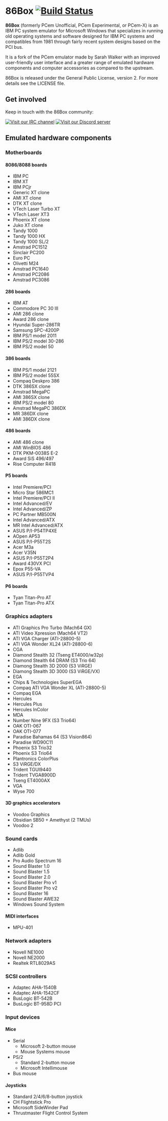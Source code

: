# 86Box [![Build Status](http://dome.rol.im/job/86Box/badge/icon)](http://dome.rol.im/job/86Box)
**86Box** (formerly PCem Unofficial, PCem Experimental, or PCem-X) is an IBM PC 
system emulator for Microsoft Windows that specializes in running old operating 
systems and software designed for IBM PC systems and compatibles from 1981 
through fairly recent system designs based on the PCI bus.

It is a fork of the PCem emulator made by Sarah Walker with an improved 
user-friendly user interface and a greater range of emulated hardware components
and computer accessories as compared to the upstream.

86Box is released under the General Public License, version 2. For more details
see the LICENSE file.

## Get involved
Keep in touch with the 86Box community:

[![Visit our IRC channel](https://kiwiirc.com/buttons/irc.rol.im/softhistory.png)](https://kiwiirc.com/client/irc.rol.im/?nick=86box|?#softhistory)
[![Visit our Discord server](https://discordapp.com/api/guilds/262614059009048590/embed.png)](https://discord.gg/Es3TnUH)

## Emulated hardware components
### Motherboards
#### 8086/8088 boards
* IBM PC
* IBM XT
* IBM PCjr
* Generic XT clone
* AMI XT clone
* DTK XT clone
* VTech Laser Turbo XT
* VTech Laser XT3
* Phoenix XT clone
* Juko XT clone
* Tandy 1000
* Tandy 1000 HX
* Tandy 1000 SL/2
* Amstrad PC1512
* Sinclair PC200
* Euro PC
* Olivetti M24
* Amstrad PC1640
* Amstrad PC2086
* Amstrad PC3086

#### 286 boards
* IBM AT
* Commodore PC 30 III
* AMI 286 clone
* Award 286 clone
* Hyundai Super-286TR
* Samsung SPC-4200P
* IBM PS/1 model 2011
* IBM PS/2 model 30-286
* IBM PS/2 model 50

#### 386 boards
* IBM PS/1 model 2121
* IBM PS/2 model 55SX
* Compaq Deskpro 386
* DTK 386SX clone
* Amstrad MegaPC
* AMI 386SX clone
* IBM PS/2 model 80
* Amstrad MegaPC 386DX
* MR 386DX clone
* AMI 386DX clone

#### 486 boards
* AMI 486 clone
* AMI WinBIOS 486
* DTK PKM-0038S E-2
* Award SiS 496/497
* Rise Computer R418

#### P5 boards
* Intel Premiere/PCI
* Micro Star 586MC1
* Intel Premiere/PCI II
* Intel Advanced/EV
* Intel Advanced/ZP
* PC Partner MB500N
* Intel Advanced/ATX
* MR Intel Advanced/ATX
* ASUS P/I-P54TP4XE
* AOpen AP53
* ASUS P/I-P55T2S
* Acer M3a
* Acer V35N
* ASUS P/I-P55T2P4
* Award 430VX PCI
* Epox P55-VA
* ASUS P/I-P55TVP4

#### P6 boards
* Tyan Titan-Pro AT
* Tyan Titan-Pro ATX

### Graphics adapters
* ATI Graphics Pro Turbo (Mach64 GX)
* ATI Video Xpression (Mach64 VT2)
* ATI VGA Charger (ATI-28800-5)
* ATI VGA Wonder XL24 (ATI-28800-6)
* CGA
* Diamond Stealth 32 (Tseng ET4000/w32p)
* Diamond Stealth 64 DRAM (S3 Trio 64)
* Diamong Stealth 3D 2000 (S3 ViRGE)
* Diamong Stealth 3D 3000 (S3 ViRGE/VX)
* EGA
* Chips & Technologies SuperEGA
* Compaq ATI VGA Wonder XL (ATI-28800-5)
* Compaq EGA
* Hercules
* Hercules Plus
* Hercules InColor
* MDA
* Number Nine 9FX (S3 Trio64)
* OAK OTI-067
* OAK OTI-077
* Paradise Bahamas 64 (S3 Vision864)
* Paradise WD90C11
* Phoenix S3 Trio32
* Phoenix S3 Trio64
* Plantronics ColorPlus
* S3 ViRGE/DX
* Trident TGUI9440
* Trident TVGA8900D
* Tseng ET4000AX
* VGA
* Wyse 700

#### 3D graphics accelerators
* Voodoo Graphics
* Obsidian SB50 + Amethyst (2 TMUs)
* Voodoo 2

### Sound cards
* Adlib
* Adlib Gold
* Pro Audio Spectrum 16
* Sound Blaster 1.0
* Sound Blaster 1.5
* Sound Blaster 2.0
* Sound Blaster Pro v1
* Sound Blaster Pro v2
* Sound Blaster 16
* Sound Blaster AWE32
* Windows Sound System

#### MIDI interfaces
* MPU-401

### Network adapters
* Novell NE1000
* Novell NE2000
* Realtek RTL8029AS

### SCSI controllers
* Adaptec AHA-1540B
* Adaptec AHA-1542CF
* BusLogic BT-542B
* BusLogic BT-958D PCI

### Input devices

#### Mice
* Serial
  * Microsoft 2-button mouse
  * Mouse Systems mouse
* PS/2
  * Standard 2-button mouse
  * Microsoft Intellimouse
* Bus mouse

#### Joysticks
* Standard 2/4/6/8-button joystick
* CH Flightstick Pro
* Microsoft SideWinder Pad
* Thrustmaster Flight Control System
